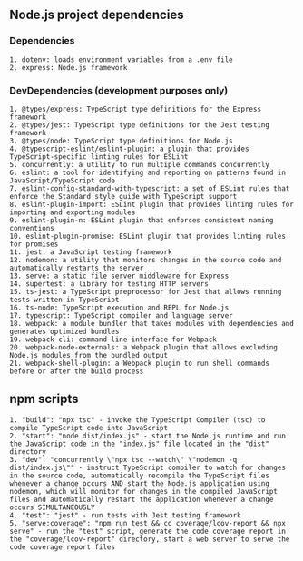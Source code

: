 ## Node.js project dependencies

### Dependencies

    1. dotenv: loads environment variables from a .env file
    2. express: Node.js framework

### DevDependencies (development purposes only)

    1. @types/express: TypeScript type definitions for the Express framework
    2. @types/jest: TypeScript type definitions for the Jest testing framework
    3. @types/node: TypeScript type definitions for Node.js
    4. @typescript-eslint/eslint-plugin: a plugin that provides TypeScript-specific linting rules for ESLint
    5. concurrently: a utility to run multiple commands concurrently
    6. eslint: a tool for identifying and reporting on patterns found in JavaScript/TypeScript code
    7. eslint-config-standard-with-typescript: a set of ESLint rules that enforce the Standard style guide with TypeScript support
    8. eslint-plugin-import: ESLint plugin that provides linting rules for importing and exporting modules
    9. eslint-plugin-n: ESLint plugin that enforces consistent naming conventions
    10. eslint-plugin-promise: ESLint plugin that provides linting rules for promises
    11. jest: a JavaScript testing framework
    12. nodemon: a utility that monitors changes in the source code and automatically restarts the server
    13. serve: a static file server middleware for Express
    14. supertest: a library for testing HTTP servers
    15. ts-jest: a TypeScript preprocessor for Jest that allows running tests written in TypeScript
    16. ts-node: TypeScript execution and REPL for Node.js
    17. typescript: TypeScript compiler and language server
    18. webpack: a module bundler that takes modules with dependencies and generates optimized bundles
    19. webpack-cli: command-line interface for Webpack
    20. webpack-node-externals: a Webpack plugin that allows excluding Node.js modules from the bundled output
    21. webpack-shell-plugin: a Webpack plugin to run shell commands before or after the build process

## npm scripts

    1. "build": "npx tsc" - invoke the TypeScript Compiler (tsc) to compile TypeScript code into JavaScript
    2. "start": "node dist/index.js" - start the Node.js runtime and run the JavaScript code in the "index.js" file located in the "dist" directory
    3. "dev": "concurrently \"npx tsc --watch\" \"nodemon -q dist/index.js\"" - instruct TypeScript compiler to watch for changes in the source code, automatically recompile the TypeScript files whenever a change occurs AND start the Node.js application using nodemon, which will monitor for changes in the compiled JavaScript files and automatically restart the application whenever a change occurs SIMULTANEOUSLY
    4. "test": "jest" - run tests with Jest testing framework
    5. "serve:coverage": "npm run test && cd coverage/lcov-report && npx serve" - run the "test" script, generate the code coverage report in the "coverage/lcov-report" directory, start a web server to serve the code coverage report files
